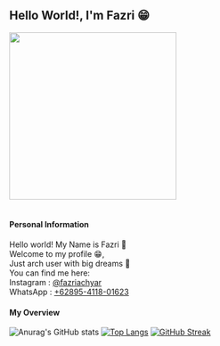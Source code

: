 ## Hello World!, I'm Fazri 😁 ##

<a href="URL_REDIRECT" target="blank"><img align="center" src="https://data.whicdn.com/images/306756795/original.gif" height="300" /></a>
<br><br>

#### Personal Information ####
Hello world! My Name is Fazri 🌊<br>
Welcome to my profile 😁,<br>
Just arch user with big dreams 🌺<br>
You can find me here:<br>
Instagram : <a href="https://instagram.com/fazriachyar" target="blank">@fazriachyar</a><br>
WhatsApp : <a href="https://wa.me/62895411801623?text=Hello%20Fazri%20!" target="blank">+62895-4118-01623</a>

#### My Overview ####
![Anurag's GitHub stats](https://github-readme-stats.vercel.app/api?username=fazriachyar&theme=tokyonight&show_icons=true)
[![Top Langs](https://github-readme-stats.vercel.app/api/top-langs/?username=fazriachyar&theme=tokyonight&show_icons=true)](https://github.com/anuraghazra/github-readme-stats)
[![GitHub Streak](https://github-readme-streak-stats.herokuapp.com?user=fazriachyar&theme=tokyonight&date_format=j%20M%5B%20Y%5D)](https://git.io/streak-stats)
